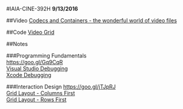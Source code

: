 #IAIA-CINE-392H
**9/13/2016**

##Video
[Codecs and Containers - the wonderful world of video files](https://www.youtube.com/watch?v=WpBjGUlBTHU)  

##Code
[Video Grid](../demo/010_VideoGrid)  

##Notes

###Programming Fundamentals  
https://goo.gl/Gq9CqR  
[Visual Studio Debugging](https://www.youtube.com/watch?v=FHnxx99DudI)  
[Xcode Debugging](https://www.youtube.com/watch?v=n9vAsEWRsOM)  


###Interaction Design
https://goo.gl/jTJpRJ  
[Grid Layout - Columns First](https://drive.google.com/open?id=0B4gYtwXbgYOhNnh5VlZDVkRpV0U)  
[Grid Layout - Rows First](https://drive.google.com/open?id=0B4gYtwXbgYOhTmVQYVBuR3pxSjg)  

